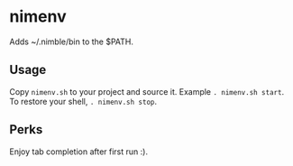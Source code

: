nimenv
===
Adds ~/.nimble/bin to the $PATH.

## Usage
Copy `nimenv.sh` to your project and source it. Example `. nimenv.sh start`.
To restore your shell, `. nimenv.sh stop`.

## Perks
Enjoy tab completion after first run :).
